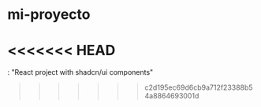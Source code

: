 # mi-proyecto
<<<<<<< HEAD
=======
: "React project with shadcn/ui components"
>>>>>>> c2d195ec69d6cb9a712f23388b54a8864693001d
